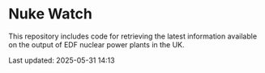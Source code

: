 # Nuke Watch

This repository includes code for retrieving the latest information available on the output of EDF nuclear power plants in the UK.

Last updated: 2025-05-31 14:13